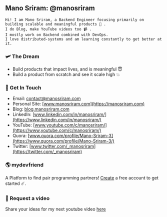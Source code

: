 ## Mano Sriram: @manosriram
```
Hi! I am Mano Sriram, a Backend Engineer focusing primarily on building scalable and meaningful products 📖 .
I do Blog, make YouTube videos too 📹 .
I mostly work on Backend combined with DevOps.
I love distributed-systems and am learning constantly to get better at it.
```

### 🛩 The Dream

-   Build products that impact lives, and is meaningful 😇
-   Build a product from scratch and see it scale high 💥

### 📱 Get In Touch

-   Email: contact@manosriram.com
-   Personal Site: [www.manosriram.com](https://manosriram.com)
-   Blog: [blog.manosriram.com](https://blog.manosriram.com)
-   LinkedIn: [www.linkedin.com/in/manosriram/](https://www.linkedin.com/in/manosriram/)
-   YouTube: [www.youtube.com/c/manosriram/](https://www.youtube.com/c/manosriram/)
-   Quora: [www.quora.com/profile/Mano-Sriram-3](https://www.quora.com/profile/Mano-Sriram-3/)
-   Twitter: [www.twitter.com/_manosriram](https://twitter.com/_manosriram)

### 🌎 mydevfriend
A Platform to find pair programming partners! [Create](https://www.mydevfriend.com/create) a free account to get started ☄️.

### 📼 Request a video
Share your ideas for my next youtube video [here](https://request.manosriram.com)
